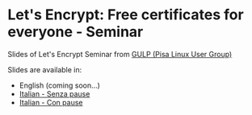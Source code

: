 # Let's Encrypt: Free certificates for everyone - Seminar

Slides of Let's Encrypt Seminar from [GULP (Pisa Linux User Group)](https:\\gulp.linux.it)

Slides are available in:

* English (coming soon...)
* [Italian - Senza pause](https://github.com/cortinico/gulp-letsencrypt/raw/master/slides-it-nopause.pdf)
* [Italian - Con pause](https://github.com/cortinico/gulp-letsencrypt/raw/master/slides-it.pdf)
